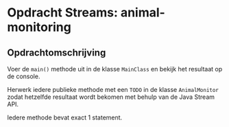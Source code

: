 # Opdracht Streams: animal-monitoring

## Opdrachtomschrijving
Voer de `main()` methode uit in de klasse `MainClass` en bekijk het resultaat op de console.

Herwerk iedere publieke methode met een `TODO` in de klasse `AnimalMonitor` zodat hetzelfde resultaat wordt bekomen met behulp van de Java Stream API.

Iedere methode bevat exact 1 statement.

